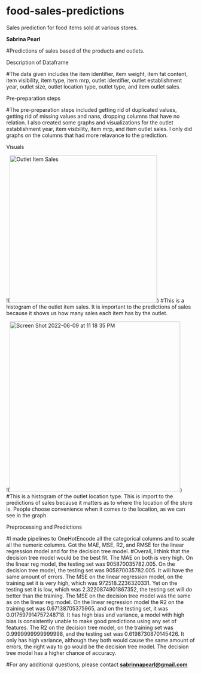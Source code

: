 
# food-sales-predictions
Sales prediction for food items sold at various stores.

**Sabrina Pearl**

#Predictions of sales based of the products and outlets.

Description of Dataframe

#The data given includes the item identifier, item weight, item fat content, item visibility, item type, item mrp, outlet identifier, outlet establishment year, outlet size, outlet location type, outlet type, and item outlet sales.

Pre-preparation steps

#The pre-preparation steps included getting rid of duplicated values, getting rid of missing values and nans, dropping columns that have no relation. I also created some graphs and visualizations for the outlet establishment year, item visibility, item mrp, and item outlet sales. I only did graphs on the columns that had more relavance to the prediction. 

Visuals

!(<img width="394" alt="Outlet Item Sales" src="https://user-images.githubusercontent.com/103530342/172995341-51afd796-fd0e-4ed1-9453-e096e9ecd050.png">)
#This is a histogram of the outlet item sales. It is important to the predictions of sales because it shows us how many sales each item has by the outlet.

!(<img width="456" alt="Screen Shot 2022-06-09 at 11 18 35 PM" src="https://user-images.githubusercontent.com/103530342/173002927-4e86bb3a-3f96-4804-829a-9dc5a66976e4.png">)
#This is a histogram of the outlet location type. This is import to the predictions of sales because it matters as to where the location of the store is. People choose convenience when it comes to the location, as we can see in the graph.

Preprocessing and Predictions

#I made pipelines to OneHotEncode all the categorical columns and to scale all the numeric columns. Got the MAE, MSE, R2, and RMSE for the linear regression model and for the decision tree model. 
#Overall, I think that the decision tree model would be the best fit. The MAE on both is very high. On the linear reg model, the testing set was 905870035782.005. On the decision tree model, the testing set was 905870035782.005. It will have the same amount of errors. The MSE on the linear regression model, on the training set it is very high, which was 972518.2236320331. Yet on the testing set it is low, which was 2.3220874901867352, the testing set will do better than the training. The MSE on the decision tree model was the same as on the linear reg model. On the linear regression model the R2 on the training set was 0.67138705375965, and on the testing set, it was 0.017597914757248718. It has high bias and variance, a model with high bias is consistently unable to make good predictions using any set of features. The R2 on the decision tree model, on the training set was 0.9999999999999998, and the testing set was 0.6198730870145426. It only has high variance, although they both would cause the same amount of errors, the right way to go would be the decision tree model. The decision tree model has a higher chance of accuracy.

#For any additional questions, please contact **sabrinnapearl@gmail.com**
